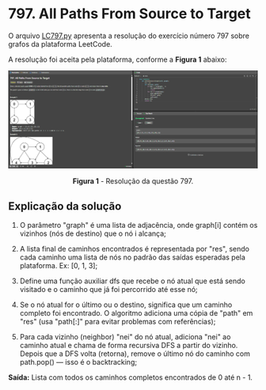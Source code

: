 # 797. All Paths From Source to Target

O arquivo [LC797.py](./LC797.py) apresenta a resolução do exercício número 797 sobre grafos da plataforma LeetCode.

A resolução foi aceita pela plataforma, conforme a **Figura 1** abaixo:

<center>

![Resolução 797.py](../assets/797.png)

**Figura 1** - Resolução da questão 797.

</center>

## Explicação da solução

1. O parâmetro "graph" é uma lista de adjacência, onde graph[i] contém os vizinhos (nós de destino) que o nó i alcança;

2. A lista final de caminhos encontrados é representada por "res", sendo cada caminho uma lista de nós no padrão das saídas esperadas pela plataforma. Ex: [0, 1, 3];

3. Define uma função auxiliar dfs que recebe o nó atual que está sendo visitado e o caminho que já foi percorrido até esse nó;

4. Se o nó atual for o último ou o destino, significa que um caminho completo foi encontrado. O algoritmo adiciona uma cópia de "path" em "res" (usa "path[:]" para evitar problemas com referências);

5. Para cada vizinho (neighbor) "nei" do nó atual, adiciona "nei" ao caminho atual e chama de forma recursiva DFS a partir do vizinho. Depois que a DFS volta (retorna), remove o último nó do caminho com path.pop() — isso é o backtracking;

**Saída:** Lista com todos os caminhos completos encontrados de 0 até n - 1.